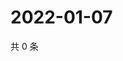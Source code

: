 # 2022-01-07

共 0 条

<!-- BEGIN WEIBO -->
<!-- 最后更新时间 Fri Jan 07 2022 16:14:57 GMT+0800 (China Standard Time) -->

<!-- END WEIBO -->
